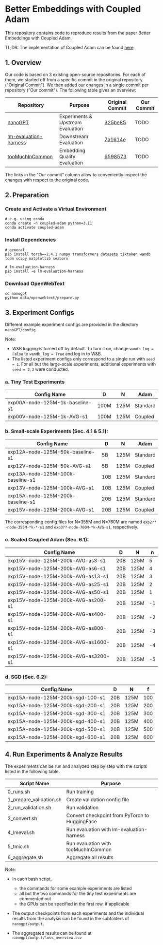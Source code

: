 # Better Embeddings with Coupled Adam

This repository contains code to reproduce results from the paper Better Embeddings with Coupled Adam. 

TL;DR: The implementation of Coupled Adam can be found [here](nanogpt/coupled_adam.py).

## 1. Overview

Our code is based on 3 existing open-source repositories. For each of them, we started off from a specific commit in the original repository ("Original Commit"). We then added our changes in a single commit per repository ("Our commit"). The following table gives an overview:

| Repository  | Purpose | Original Commit | Our Commit |
| -------------------------------- | ---- | ---- | ------------ |
| [nanoGPT](https://github.com/karpathy/nanoGPT) | Experiments & Upstream Evaluation | [325be85](https://github.com/karpathy/nanoGPT/commit/325be85d9be8c81b436728a420e85796c57dba7e) | TODO |
| [lm-evaluation-harness](https://github.com/EleutherAI/lm-evaluation-harness) | Downstream Evaluation | [7a1614e](https://github.com/EleutherAI/lm-evaluation-harness/commit/7a1614eb90d29b2983ffa027a7974b7ef53fba19) | TODO |
| [tooMuchInCommon](https://github.com/danielbis) | Embedding Quality Evaluation  | [6598573](https://github.com/danielbis/tooMuchInCommon/commit/659857383f391816d4ee2e519b37420d63d83b36) | TODO |

The links in the "Our commit" column allow to conveniently inspect the changes with respect to the original code.

## 2. Preparation

### Create and Activate a Virtual Environment

```
# e.g. using conda
conda create -n coupled-adam python=3.11
conda activate coupled-adam
```

### Install Dependencies

```
# general
pip install torch==2.4.1 numpy transformers datasets tiktoken wandb tqdm scipy matplotlib seaborn

# lm-evaluation-harness
pip install -e lm-evaluation-harness
```


### Download OpenWebText

```
cd nanogpt
python data/openwebtext/prepare.py
```

## 3. Experiment Configs

Different example experiment configs are provided in the directory `nanoGPT/config`.

Note: 
- W&B logging is turned off by default. To turn it on, change `wandb_log = False` to `wandb_log = True` and log in to W&B. 
- The listed experiment configs only correspond to a single run with `seed = 1`. For all but the large-scale experiments, additional experiments with `seed = 2,3` were conducted.

### a. Tiny Test Experiments 

| Config Name                       | D     | N    | Adam            |
| --------------------------------- | ----- | ---- | --------------- |
| exp00A-node-125M-1k-baseline-s1   | 100M  | 125M | Standard        |
| exp00V-node-125M-1k-AVG-s1        | 100M  | 125M | Coupled         |

### b. Small-scale Experiments (Sec. 4.1 & 5.1): 

| Config Name                       | D     | N    | Adam            |
| --------------------------------- | ----- | ---- | --------------- |
| exp12A-node-125M-50k-baseline-s1  |   5B  | 125M | Standard        |
| exp12V-node-125M-50k-AVG-s1       |   5B  | 125M | Coupled         |
| exp13A-node-125M-100k-baseline-s1 |  10B  | 125M | Standard        |
| exp13V-node-125M-100k-AVG-s1      |  10B  | 125M | Coupled         |
| exp15A-node-125M-200k-baseline-s1 |  20B  | 125M | Standard        |
| exp15V-node-125M-200k-AVG-s1      |  20B  | 125M | Coupled         |

The corresponding config files for N=355M and N=760M are named `exp2??-node-355M-*k-*-s1` and `exp3??-node-760M-*k-AVG-s1`, respectively.

### c. Scaled Coupled Adam (Sec. 6.1): 

| Config Name                         | D      | N    | n  |
| ----------------------------------- | ------ | ---- | -- |
| exp15V-node-125M-200k-AVG-as3-s1    |  20B   | 125M | 5  |
| exp15V-node-125M-200k-AVG-as6-s1    |  20B   | 125M | 4  |
| exp15V-node-125M-200k-AVG-as13-s1   |  20B   | 125M | 3  |
| exp15V-node-125M-200k-AVG-as25-s1   |  20B   | 125M | 2  |
| exp15V-node-125M-200k-AVG-as50-s1   |  20B   | 125M | 1  |
| exp15V-node-125M-200k-AVG-as200-s1  |  20B   | 125M | -1 |
| exp15V-node-125M-200k-AVG-as400-s1  |  20B   | 125M | -2 |
| exp15V-node-125M-200k-AVG-as800-s1  |  20B   | 125M | -3 |
| exp15V-node-125M-200k-AVG-as1600-s1 |  20B   | 125M | -4 |
| exp15V-node-125M-200k-AVG-as3200-s1 |  20B   | 125M | -5 |


### d. SGD (Sec. 6.2): 

| Config Name                       | D     | N    | f   |
| --------------------------------- | ----- | ---- | --- |
| exp15A-node-125M-200k-sgd-100-s1  |  20B  | 125M | 100 |
| exp15A-node-125M-200k-sgd-200-s1  |  20B  | 125M | 200 |
| exp15A-node-125M-200k-sgd-300-s1  |  20B  | 125M | 300 |
| exp15A-node-125M-200k-sgd-400-s1  |  20B  | 125M | 400 |
| exp15A-node-125M-200k-sgd-500-s1  |  20B  | 125M | 500 |
| exp15A-node-125M-200k-sgd-600-s1  |  20B  | 125M | 600 |


## 4. Run Experiments & Analyze Results

The experiments can be run and analyzed step by step with the scripts listed in the following table.

| Script Name             | Purpose                                        |
| ------------------------| ---------------------------------------------- |
| 0_runs.sh               | Run training                                   |
| 1_prepare_validation.sh | Create validation config file                  |
| 2_run_validation.sh     | Run validation                                 |
| 3_convert.sh            | Convert checkpoint from PyTorch to HuggingFace |
| 4_lmeval.sh             | Run evaluation with lm-evaluation-harness      |
| 5_tmic.sh               | Run evaluation with tooMuchInCommon            |
| 6_aggregate.sh          | Aggregate all results                          |

Note:
- In each bash script,
    - the commands for some example experiments are listed
    - all but the two commands for the tiny test experiments are commented out
    - the GPUs can be specified in the first row, if applicable

- The output checkpoints from each experiments and the individual results from the analysis can be found in the subfolders of `nanogpt/output`.

- The aggregated results can be found at `nanogpt/output/loss_overview.csv`
